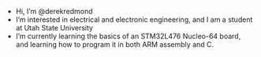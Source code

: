 - Hi, I’m @derekredmond
- I’m interested in electrical and electronic engineering, and I am a student at Utah State University
- I’m currently learning the basics of an STM32L476 Nucleo-64 board, and learning how to program it in both ARM assembly and C.
